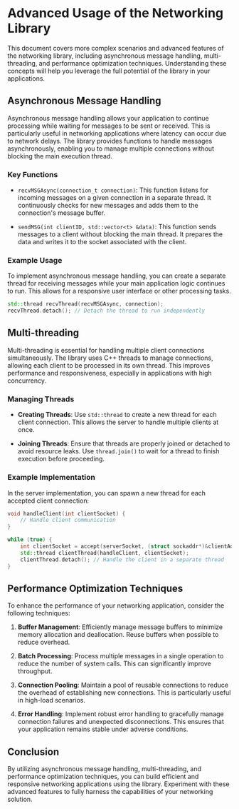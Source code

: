 # Advanced Usage of the Networking Library

This document covers more complex scenarios and advanced features of the networking library, including asynchronous message handling, multi-threading, and performance optimization techniques. Understanding these concepts will help you leverage the full potential of the library in your applications.

## Asynchronous Message Handling

Asynchronous message handling allows your application to continue processing while waiting for messages to be sent or received. This is particularly useful in networking applications where latency can occur due to network delays. The library provides functions to handle messages asynchronously, enabling you to manage multiple connections without blocking the main execution thread.

### Key Functions

- `recvMSGAsync(connection_t connection)`: This function listens for incoming messages on a given connection in a separate thread. It continuously checks for new messages and adds them to the connection's message buffer.

- `sendMSG(int clientID, std::vector<t> &data)`: This function sends messages to a client without blocking the main thread. It prepares the data and writes it to the socket associated with the client.

### Example Usage

To implement asynchronous message handling, you can create a separate thread for receiving messages while your main application logic continues to run. This allows for a responsive user interface or other processing tasks.

```cpp
std::thread recvThread(recvMSGAsync, connection);
recvThread.detach(); // Detach the thread to run independently
```

## Multi-threading

Multi-threading is essential for handling multiple client connections simultaneously. The library uses C++ threads to manage connections, allowing each client to be processed in its own thread. This improves performance and responsiveness, especially in applications with high concurrency.

### Managing Threads

- **Creating Threads**: Use `std::thread` to create a new thread for each client connection. This allows the server to handle multiple clients at once.

- **Joining Threads**: Ensure that threads are properly joined or detached to avoid resource leaks. Use `thread.join()` to wait for a thread to finish execution before proceeding.

### Example Implementation

In the server implementation, you can spawn a new thread for each accepted client connection:

```cpp
void handleClient(int clientSocket) {
    // Handle client communication
}

while (true) {
    int clientSocket = accept(serverSocket, (struct sockaddr*)&clientAddr, &addrLen);
    std::thread clientThread(handleClient, clientSocket);
    clientThread.detach(); // Handle the client in a separate thread
}
```

## Performance Optimization Techniques

To enhance the performance of your networking application, consider the following techniques:

1. **Buffer Management**: Efficiently manage message buffers to minimize memory allocation and deallocation. Reuse buffers when possible to reduce overhead.

2. **Batch Processing**: Process multiple messages in a single operation to reduce the number of system calls. This can significantly improve throughput.

3. **Connection Pooling**: Maintain a pool of reusable connections to reduce the overhead of establishing new connections. This is particularly useful in high-load scenarios.

4. **Error Handling**: Implement robust error handling to gracefully manage connection failures and unexpected disconnections. This ensures that your application remains stable under adverse conditions.

## Conclusion

By utilizing asynchronous message handling, multi-threading, and performance optimization techniques, you can build efficient and responsive networking applications using the library. Experiment with these advanced features to fully harness the capabilities of your networking solution.
